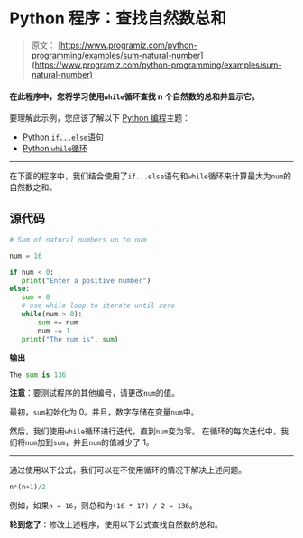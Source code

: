 # Python 程序：查找自然数总和

> 原文： [https://www.programiz.com/python-programming/examples/sum-natural-number](https://www.programiz.com/python-programming/examples/sum-natural-number)

#### 在此程序中，您将学习使用`while`循环查找 n 个自然数的总和并显示它。

要理解此示例，您应该了解以下 [Python 编程](/python-programming "Python tutorial")主题：

*   [Python `if...else`语句](/python-programming/if-elif-else)
*   [Python `while`循环](/python-programming/while-loop)

* * *

在下面的程序中，我们结合使用了`if...else`语句和`while`循环来计算最大为`num`的自然数之和。

## 源代码

```py
# Sum of natural numbers up to num

num = 16

if num < 0:
   print("Enter a positive number")
else:
   sum = 0
   # use while loop to iterate until zero
   while(num > 0):
       sum += num
       num -= 1
   print("The sum is", sum) 
```

**输出**

```py
The sum is 136

```

**注意**：要测试程序的其他编号，请更改`num`的值。

最初，`sum`初始化为 0。并且，数字存储在变量`num`中。

然后，我们使用`while`循环进行迭代，直到`num`变为零。 在循环的每次迭代中，我们将`num`加到`sum`，并且`num`的值减少了 1。

* * *

通过使用以下公式，我们可以在不使用循环的情况下解决上述问题。

```py
n*(n+1)/2

```

例如，如果`n = 16`，则总和为`(16 * 17) / 2 = 136`。

**轮到您了**：修改上述程序，使用以下公式查找自然数的总和。